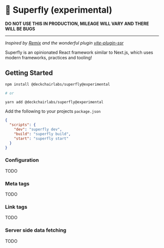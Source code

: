 # 🕺 Superfly (experimental)

**DO NOT USE THIS IN PRODUCTION, MILEAGE WILL VARY AND THERE WILL BE BUGS**

<hr />

_Inspired by [Remix](https://remix.run/) and the wonderful plugin [vite-plugin-ssr](https://github.com/brillout/vite-plugin-ssr)_

Superfly is an opinionated React framework similar to Next.js, which uses modern frameworks, practices and tooling!

## Getting Started

```sh
npm install @deckchairlabs/superfly@experimental

# or

yarn add @deckchairlabs/superfly@experimental
```

Add the following to your projects `package.json`

```json
{
  "scripts": {
    "dev": "superfly dev",
    "build": "superfly build",
    "start": "superfly start"
  }
}
```

### Configuration
TODO

### Meta tags
TODO

### Link tags
TODO

### Server side data fetching
TODO

